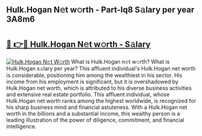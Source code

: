 ## Hulk.Hogan N𝚎t w𝚘rth - Part-Iq8 S𝚊lary per year 3A8m6

# <h2><a href="http://gc47vbl.nevu.top/?p=Hulk.Hogan">🔗 👉🔴 Hulk.Hogan N𝚎t w𝚘rth - S𝚊lary</a></h2>

[![Hulk.Hogan N𝚎t W𝚘rth](https://i.imgur.com/Oavwk0R.jpeg)](http://gc47vbl.nevu.top/?p=Hulk.Hogan)
What is Hulk.Hogan n𝚎t w𝚘rth? What is Hulk.Hogan s𝚊lary per year?
This affluent individual's Hulk.Hogan net worth is considerable, positioning him among the wealthiest in his sector. His income from his employment is significant, but it is overshadowed by Hulk.Hogan net worth, which is attributed to his diverse business activities and extensive real estate portfolio. This affluent individual, whose Hulk.Hogan net worth ranks among the highest worldwide, is recognized for his sharp business mind and financial astuteness. With a Hulk.Hogan net worth in the billions and a substantial income, this wealthy person is a leading illustration of the power of diligence, commitment, and financial intelligence.
